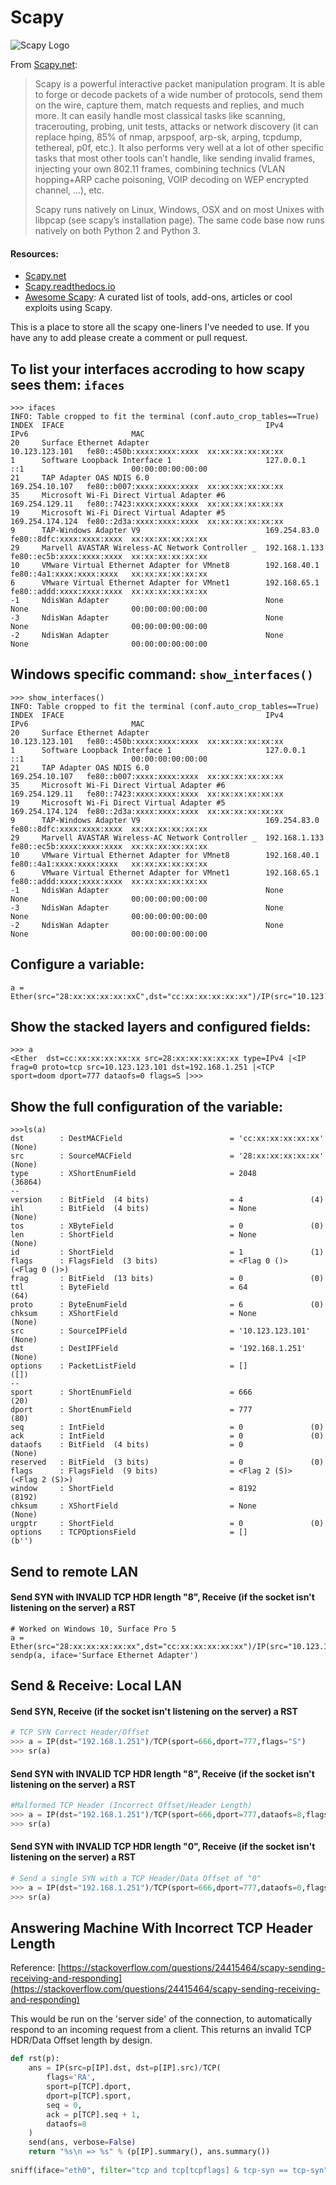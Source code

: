 # Scapy
![Scapy Logo](/scapy/assets/scapy-logo.png)

From [Scapy.net](https://scapy.net):

> Scapy is a powerful interactive packet manipulation program. It is able to forge or decode packets of a wide number of protocols, send them on the wire, capture them, match requests and replies, and much more. It can easily handle most classical tasks like scanning, tracerouting, probing, unit tests, attacks or network discovery (it can replace hping, 85% of nmap, arpspoof, arp-sk, arping, tcpdump, tethereal, p0f, etc.). It also performs very well at a lot of other specific tasks that most other tools can’t handle, like sending invalid frames, injecting your own 802.11 frames, combining technics (VLAN hopping+ARP cache poisoning, VOIP decoding on WEP encrypted channel, …), etc.
> 
> Scapy runs natively on Linux, Windows, OSX and on most Unixes with libpcap (see scapy’s installation page). The same code base now runs natively on both Python 2 and Python 3.

#### Resources:
- [Scapy.net](https://scapy.net)
- [Scapy.readthedocs.io](https://scapy.readthedocs.io/en/latest/)
- [Awesome Scapy](https://scapy.net/awesome-scapy/): A curated list of tools, add-ons, articles or cool exploits using Scapy.

This is a place to store all the scapy one-liners I've needed to use. If you have any to add please create a comment or pull request.

## To list your interfaces accroding to how scapy sees them: `ifaces`
```
>>> ifaces
INFO: Table cropped to fit the terminal (conf.auto_crop_tables==True)
INDEX  IFACE                                             IPv4             IPv6                       MAC
20     Surface Ethernet Adapter                          10.123.123.101   fe80::450b:xxxx:xxxx:xxxx  xx:xx:xx:xx:xx:xx
1      Software Loopback Interface 1                     127.0.0.1        ::1                        00:00:00:00:00:00
21     TAP Adapter OAS NDIS 6.0                          169.254.10.107   fe80::b007:xxxx:xxxx:xxxx  xx:xx:xx:xx:xx:xx
35     Microsoft Wi-Fi Direct Virtual Adapter #6         169.254.129.11   fe80::7423:xxxx:xxxx:xxxx  xx:xx:xx:xx:xx:xx
19     Microsoft Wi-Fi Direct Virtual Adapter #5         169.254.174.124  fe80::2d3a:xxxx:xxxx:xxxx  xx:xx:xx:xx:xx:xx
9      TAP-Windows Adapter V9                            169.254.83.0     fe80::8dfc:xxxx:xxxx:xxxx  xx:xx:xx:xx:xx:xx
29     Marvell AVASTAR Wireless-AC Network Controller _  192.168.1.133    fe80::ec5b:xxxx:xxxx:xxxx  xx:xx:xx:xx:xx:xx
10     VMware Virtual Ethernet Adapter for VMnet8        192.168.40.1     fe80::4a1:xxxx:xxxx:xxxx   xx:xx:xx:xx:xx:xx
6      VMware Virtual Ethernet Adapter for VMnet1        192.168.65.1     fe80::addd:xxxx:xxxx:xxxx  xx:xx:xx:xx:xx:xx
-1     NdisWan Adapter                                   None             None                       00:00:00:00:00:00
-3     NdisWan Adapter                                   None             None                       00:00:00:00:00:00
-2     NdisWan Adapter                                   None             None                       00:00:00:00:00:00
```

## Windows specific command: `show_interfaces()`
```
>>> show_interfaces()
INFO: Table cropped to fit the terminal (conf.auto_crop_tables==True)
INDEX  IFACE                                             IPv4             IPv6                       MAC
20     Surface Ethernet Adapter                          10.123.123.101   fe80::450b:xxxx:xxxx:xxxx  xx:xx:xx:xx:xx:xx
1      Software Loopback Interface 1                     127.0.0.1        ::1                        00:00:00:00:00:00
21     TAP Adapter OAS NDIS 6.0                          169.254.10.107   fe80::b007:xxxx:xxxx:xxxx  xx:xx:xx:xx:xx:xx
35     Microsoft Wi-Fi Direct Virtual Adapter #6         169.254.129.11   fe80::7423:xxxx:xxxx:xxxx  xx:xx:xx:xx:xx:xx
19     Microsoft Wi-Fi Direct Virtual Adapter #5         169.254.174.124  fe80::2d3a:xxxx:xxxx:xxxx  xx:xx:xx:xx:xx:xx
9      TAP-Windows Adapter V9                            169.254.83.0     fe80::8dfc:xxxx:xxxx:xxxx  xx:xx:xx:xx:xx:xx
29     Marvell AVASTAR Wireless-AC Network Controller _  192.168.1.133    fe80::ec5b:xxxx:xxxx:xxxx  xx:xx:xx:xx:xx:xx
10     VMware Virtual Ethernet Adapter for VMnet8        192.168.40.1     fe80::4a1:xxxx:xxxx:xxxx   xx:xx:xx:xx:xx:xx
6      VMware Virtual Ethernet Adapter for VMnet1        192.168.65.1     fe80::addd:xxxx:xxxx:xxxx  xx:xx:xx:xx:xx:xx
-1     NdisWan Adapter                                   None             None                       00:00:00:00:00:00
-3     NdisWan Adapter                                   None             None                       00:00:00:00:00:00
-2     NdisWan Adapter                                   None             None                       00:00:00:00:00:00
```

## Configure a variable:
```
a = Ether(src="28:xx:xx:xx:xx:xxC",dst="cc:xx:xx:xx:xx:xx")/IP(src="10.123.123.101",dst="192.168.1.251")/TCP(sport=666,dport=777,dataofs=0,flags="S")
```

## Show the stacked layers and configured fields:
```
>>> a
<Ether  dst=cc:xx:xx:xx:xx:xx src=28:xx:xx:xx:xx:xx type=IPv4 |<IP  frag=0 proto=tcp src=10.123.123.101 dst=192.168.1.251 |<TCP  sport=doom dport=777 dataofs=0 flags=S |>>>
```

## Show the full configuration of the variable:
```
>>>ls(a)
dst        : DestMACField                        = 'cc:xx:xx:xx:xx:xx' (None)
src        : SourceMACField                      = '28:xx:xx:xx:xx:xx' (None)
type       : XShortEnumField                     = 2048            (36864)
--
version    : BitField  (4 bits)                  = 4               (4)
ihl        : BitField  (4 bits)                  = None            (None)
tos        : XByteField                          = 0               (0)
len        : ShortField                          = None            (None)
id         : ShortField                          = 1               (1)
flags      : FlagsField  (3 bits)                = <Flag 0 ()>     (<Flag 0 ()>)
frag       : BitField  (13 bits)                 = 0               (0)
ttl        : ByteField                           = 64              (64)
proto      : ByteEnumField                       = 6               (0)
chksum     : XShortField                         = None            (None)
src        : SourceIPField                       = '10.123.123.101' (None)
dst        : DestIPField                         = '192.168.1.251' (None)
options    : PacketListField                     = []              ([])
--
sport      : ShortEnumField                      = 666             (20)
dport      : ShortEnumField                      = 777             (80)
seq        : IntField                            = 0               (0)
ack        : IntField                            = 0               (0)
dataofs    : BitField  (4 bits)                  = 0               (None)
reserved   : BitField  (3 bits)                  = 0               (0)
flags      : FlagsField  (9 bits)                = <Flag 2 (S)>    (<Flag 2 (S)>)
window     : ShortField                          = 8192            (8192)
chksum     : XShortField                         = None            (None)
urgptr     : ShortField                          = 0               (0)
options    : TCPOptionsField                     = []              (b'')
```


## Send to remote LAN

#### Send SYN with INVALID TCP HDR length "8", Receive (if the socket isn't listening on the server) a RST
```
# Worked on Windows 10, Surface Pro 5
a = Ether(src="28:xx:xx:xx:xx:xx",dst="cc:xx:xx:xx:xx:xx")/IP(src="10.123.123.101",dst="192.168.1.251")/TCP(sport=666,dport=777,dataofs=0,flags="S")
sendp(a, iface='Surface Ethernet Adapter')
```

## Send & Receive: Local LAN

#### Send SYN, Receive (if the socket isn't listening on the server) a RST
```python
# TCP SYN Correct Header/Offset
>>> a = IP(dst="192.168.1.251")/TCP(sport=666,dport=777,flags="S")
>>> sr(a)
```

#### Send SYN with INVALID TCP HDR length "8", Receive (if the socket isn't listening on the server) a RST
```python
#Malformed TCP Header (Incorrect Offset/Header Length)
>>> a = IP(dst="192.168.1.251")/TCP(sport=666,dport=777,dataofs=8,flags="S")
>>> sr(a)
```

#### Send SYN with INVALID TCP HDR length "0", Receive (if the socket isn't listening on the server) a RST
```python
# Send a single SYN with a TCP Header/Data Offset of "0"
>>> a = IP(dst="192.168.1.251")/TCP(sport=666,dport=777,dataofs=0,flags="S")
>>> sr(a)
```

## Answering Machine With Incorrect TCP Header Length
Reference: [https://stackoverflow.com/questions/24415464/scapy-sending-receiving-and-responding](https://stackoverflow.com/questions/24415464/scapy-sending-receiving-and-responding)

This would be run on the 'server side' of the connection, to automatically respond to an incoming request from a client. This returns an invalid TCP HDR/Data Offset length by design.
```python
def rst(p):
    ans = IP(src=p[IP].dst, dst=p[IP].src)/TCP(
        flags='RA',
        sport=p[TCP].dport,
        dport=p[TCP].sport,
        seq = 0,
        ack = p[TCP].seq + 1,
        dataofs=8
    )
    send(ans, verbose=False)
    return "%s\n => %s" % (p[IP].summary(), ans.summary())
    
sniff(iface="eth0", filter="tcp and tcp[tcpflags] & tcp-syn == tcp-syn",prn=rst)
```

